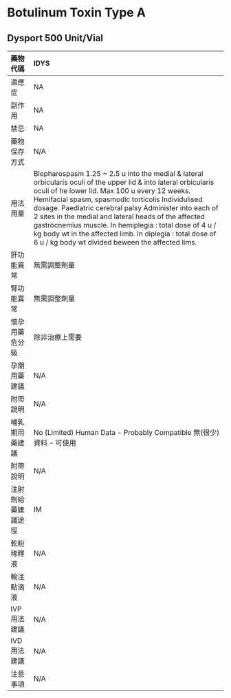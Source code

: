 # Botulinum Toxin Type A

## Dysport 500 Unit/Vial

| 藥物代碼 | IDYS |
| :--- | :--- |
| 適應症 | NA |
| 副作用 | NA |
| 禁忌 | NA |
| 藥物保存方式 | N/A |
| 用法用量 | Blepharospasm 1.25 ~ 2.5 u into the medial & lateral orbicularis oculi of the upper lid & into lateral orbicularis oculi of he lower lid. Max 100 u every 12 weeks. Hemifacial spasm, spasmodic torticolis Individulised dosage. Paediatric cerebral palsy Administer into each of 2 sites in the medial and lateral heads of the affected gastrocnemius muscle. In hemiplegia : total dose of 4 u / kg body wt in the affected limb. In diplegia : total dose of 6 u / kg body wt divided beween the affected lims. |
| 肝功能異常 | 無需調整劑量 |
| 腎功能異常 | 無需調整劑量 |
| 懷孕用藥危分級 | 除非治療上需要 |
| 孕期用藥建議 | N/A |
| 附帶說明 | N/A |
| 哺乳期用藥建議 | No \(Limited\) Human Data - Probably Compatible 無\(很少\)資料 - 可使用 |
| 附帶說明 | N/A |
| 注射劑給藥建議途徑 | IM |
| 乾粉稀釋液 | N/A |
| 輸注點滴液 | N/A |
| IVP 用法建議 | N/A |
| IVD 用法建議 | N/A |
| 注意事項 | N/A |

